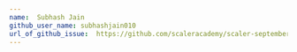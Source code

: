 ```yaml
---
name:  Subhash Jain
github_user_name: subhashjain010
url_of_github_issue:  https://github.com/scaleracademy/scaler-september-open-source-challenge/issues/101
---
```

